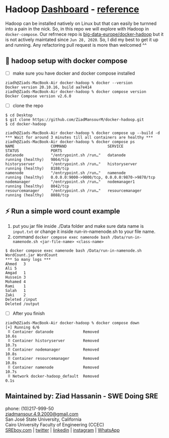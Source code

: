 # Hadoop [Dashboard](http://localhost:9870/dfshealth.html#tab-overview) - [reference](https://github.com/big-data-europe/docker-hadoop)
Hadoop can be installed natively on Linux but that can easily be turnned into a pain in the nick. So, in this repo we will explore with Hadoop in `docker-compose`. Our refrnece repo is [big-data-europe/docker-hadoop](https://github.com/big-data-europe/docker-hadoop) but it is not actively maintated since `Jun 28, 2020`. So, I did my best to get it up and running. Any refactoring pull request is more than welcomed ^^


## 🔧 hadoop setup with docker compose
- [ ] make sure you have docker and docker compose installed
```console
ziadh@Ziads-MacBook-Air docker-hadoop % docker --version
Docker version 20.10.16, build aa7e414
ziadh@Ziads-MacBook-Air docker-hadoop % docker compose version  
Docker Compose version v2.6.0
```
- [ ] clone the repo
```console
$ cd Desktop
$ git clone https://github.com/ZiadMansourM/docker-hadoop.git
$ cd docker-hadoop
```

```console
ziadh@Ziads-MacBook-Air docker-hadoop % docker compose up --build -d
*** Wait for around 3 minutes till all containers are healthy ***
ziadh@Ziads-MacBook-Air docker-hadoop % docker compose ps                
NAME                COMMAND                  SERVICE             STATUS              PORTS
datanode            "/entrypoint.sh /run…"   datanode            running (healthy)   9864/tcp
historyserver       "/entrypoint.sh /run…"   historyserver       running (healthy)   8188/tcp
namenode            "/entrypoint.sh /run…"   namenode            running (healthy)   0.0.0.0:9000->9000/tcp, 0.0.0.0:9870->9870/tcp
nodemanager         "/entrypoint.sh /run…"   nodemanager1        running (healthy)   8042/tcp
resourcemanager     "/entrypoint.sh /run…"   resourcemanager     running (healthy)   8088/tcp
```

## ⚡️ Run a simple word count example
1. put you jar file inside ./Data folder and make sure data name is `input.txt` or change it inside run-in-namenode.sh to your file name.
2. command `docker compose exec namenode bash /Data/run-in-namenode.sh <jar-file-name> <class-name>`

```console
$ docker compose exec namenode bash /Data/run-in-namenode.sh WordCount.jar WordCount
*** So many logs ***
Ahmed	3
Ali	5
Amgad	1
Hussein	3
Mohamed	4
Rami	1
Salah	1
Zaki	2
Deleted /input
Deleted /output
```

- [ ] After you finish
```console
ziadh@Ziads-MacBook-Air docker-hadoop % docker compose down
[+] Running 6/6
 ⠿ Container datanode             Removed                                                       10.6s
 ⠿ Container historyserver        Removed                                                       10.7s
 ⠿ Container nodemanager          Removed                                                       10.8s
 ⠿ Container resourcemanager      Removed                                                       10.8s
 ⠿ Container namenode             Removed                                                       10.7s
 ⠿ Network docker-hadoop_default  Removed                                                        0.1s
```

Maintained by: Ziad Hassanin - SWE Doing SRE
-----------------------------
phone: (10)217-999-50 <br/>
ziadmansour.4.9.2000@gmail.com <br/>
San José State University, California <br/>
Cairo University Faculty of Engineering (CCEC) <br/>
[SREboy.com](https://www.sreboy.com/) | [twitter](https://twitter.com/ziad_m_404) | [linkedin](https://www.linkedin.com/in/ziad-mansour/) | [instagram](https://www.instagram.com/ziad_m_404/) | [WhatsApp](https://wa.me/201021799950) <br/>
